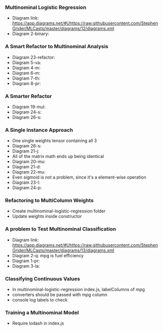 ### Multinominal Logistic Regression
* Diagram link: https://app.diagrams.net/#Uhttps://raw.githubusercontent.com/StephenGrider/MLCasts/master/diagrams/12/diagrams.xml
* Diagram 2-binary:

### A Smart Refactor to Multinominal Analysis
* Diagram 23-refactor:
* Diagram 5-va:
* Diagram 4-m:
* Diagram 6-m:
* Diagram 7-th:
* Diagram 8-pr:

### A Smarter Refactor
* Diagram 19-mul:
* Diagram 24-s:
* Diagram 26-s:

### A Single Instance Approach
* One single weights tensor containing all 3
* Diagram 26-s:
* Diagram 21-j:
* All of the matrix math ends up being identical
* Diagram 20-mu:
* Diagram 21-d:
* Diagram 22-mu:
* Even sigmoid is not a problem, since it's a element-wise operation
* Diagram 23-l:
* Diagram 24-p:

### Refactoring to MultiColumn Weights
* Create multinominal-logistic-regression folder
* Update weights inside constructor

### A problem to Test Multinominal Classification
* Diagram link: https://app.diagrams.net/#Uhttps://raw.githubusercontent.com/StephenGrider/MLCasts/master/diagrams/13/diagrams.xml 
* Diagram 2-q: mpg is fuel efficiency
* Diagram 1-pr:
* Diagram 3-la:

### Classifying Continuous Values
* In multinominal-logistic-regression index.js, labelColumns of mpg
* converters should be passed with mpg column
* console log labels to check

### Training a Multinominal Model
* Require lodash in index.js